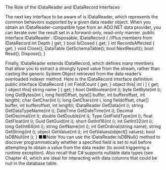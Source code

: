 The Role of the IDataReader and IDataRecord Interfaces

The next key interface to be aware of is IDataReader, which represents the common behaviors supported
by a given data reader object. When you obtain an IDataReader-compatible type from an ADO.NET data
provider, you can iterate over the result set in a forward-only, read-only manner.
public interface IDataReader : IDisposable, IDataRecord
{
//Plus members from IDataRecord
int Depth { get; }
bool IsClosed { get; }
int RecordsAffected { get; }
void Close();
DataTable GetSchemaTable();
bool NextResult();
bool Read();
Dispose();
}

Finally, IDataReader extends IDataRecord, which defines many members that allow you to extract a
strongly typed value from the stream, rather than casting the generic System.Object retrieved from the data
reader’s overloaded indexer method. Here is the IDataRecord interface definition:
public interface IDataRecord
{
int FieldCount { get; }
object this[ int i ] { get; }
object this[ string name ] { get; }
bool GetBoolean(int i);
byte GetByte(int i);
long GetBytes(int i, long fieldOffset, byte[] buffer,
int bufferoffset, int length);
char GetChar(int i);
long GetChars(int i, long fieldoffset, char[] buffer,
int bufferoffset, int length);
IDataReader GetData(int i);
string GetDataTypeName(int i);
DateTime GetDateTime(int i);
Decimal GetDecimal(int i);
double GetDouble(int i);
Type GetFieldType(int i);
float GetFloat(int i);
Guid GetGuid(int i);
short GetInt16(int i);
int GetInt32(int i);
long GetInt64(int i);
string GetName(int i);
int GetOrdinal(string name);
string GetString(int i);
object GetValue(int i);
int GetValues(object[] values);
bool IsDBNull(int i);
}
■■Note You can use the IDataReader.IsDBNull() method to discover programmatically whether a specified
field is set to null before attempting to obtain a value from the data reader (to avoid triggering a runtime
exception). Also recall that C# supports nullable data types (see Chapter 4), which are ideal for interacting with
data columns that could be null in the database table.

